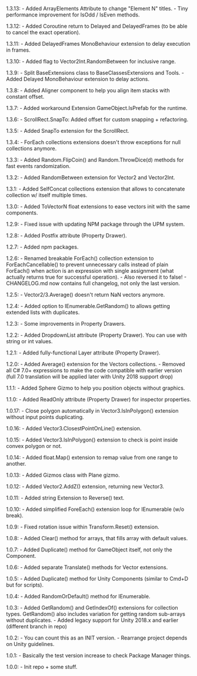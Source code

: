 1.3.13:
    - Added ArrayElements Attribute to change "Element N" titles.
    - Tiny performance improvement for IsOdd / IsEven methods.

1.3.12:
    - Added Coroutine return to Delayed and DelayedFrames (to be able to cancel the exact operation).

1.3.11:
    - Added DelayedFrames MonoBehaviour extension to delay execution in frames.

1.3.10:
    - Added flag to Vector2Int.RandomBetween for inclusive range.

1.3.9:
    - Split BaseExtensions class to BaseClassesExtensions and Tools.
    - Added Delayed MonoBehaviour extension to delay actions.

1.3.8:
    - Added Aligner component to help you align item stacks with constant offset.

1.3.7:
    - Added workaround Extension GameObject.IsPrefab for the runtime.

1.3.6:
    - ScrollRect.SnapTo: Added offset for custom snapping + refactoring.

1.3.5:
    - Added SnapTo extension for the ScrollRect.

1.3.4:
    - ForEach collections extensions doesn't throw exceptions for null collections anymore.

1.3.3:
    - Added Random.FlipCoin() and Random.ThrowDice(d) methods for fast events randomization.

1.3.2:
    - Added RandomBetween extension for Vector2 and Vector2Int.

1.3.1:
    - Added SelfConcat collections extension that allows to concatenate collection w/ itself multiple times. 

1.3.0:
    - Added ToVectorN float extensions to ease vectors init with the same components.

1.2.9:
    - Fixed issue with updating NPM package through the UPM system.

1.2.8:
    - Added Postfix attribute (Property Drawer).

1.2.7:
    - Added npm packages.

1.2.6:
    - Renamed breakable ForEach() collection extension to ForEachCancellable() to prevent unnecessary calls 
        instead of plain ForEach() when action is an expression with single assignment 
        (what actually returns true for successful operation). 
    - Also reversed it to false!
    - CHANGELOG.md now contains full changelog, not only the last version. 
    
1.2.5: 
    - Vector2/3.Average() doesn't return NaN vectors anymore.
    
1.2.4:
    - Added option to IEnumerable.GetRandom() to allows getting extended lists with duplicates.
    
1.2.3:
    - Some improvements in Property Drawers.
    
1.2.2:
    - Added DropdownList attribute (Property Drawer). You can use with string or int values.
    
1.2.1:
    - Added fully-functional Layer attribute (Property Drawer).
    
1.2.0:
    - Added Average() extension for the Vectors collections.
    - Removed all C# 7.0+ expressions to make the code compatible with earlier version
        (full 7.0 translation will be applied later with Unity 2018 support drop) 
      
1.1.1:
    - Added Sphere Gizmo to help you position objects without graphics.
    
1.1.0:
    - Added ReadOnly attribute (Property Drawer) for inspector properties.
    
1.0.17:
    - Close polygon automatically in Vector3.IsInPolygon() extension without input points duplicating.
    
1.0.16:
    - Added Vector3.ClosestPointOnLine() extension.
    
1.0.15:
    - Added Vector3.IsInPolygon() extension to check is point inside convex polygon or not.
    
1.0.14:
    - Added float.Map() extension to remap value from one range to another.
    
1.0.13:
    - Added Gizmos class with Plane gizmo.
    
1.0.12:
    - Added Vector2.AddZ() extension, returning new Vector3.
    
1.0.11:
    - Added string Extension to Reverse() text.
    
1.0.10:
    - Added simplified ForeEach() extension loop for IEnumerable (w/o break).
    
1.0.9:
    - Fixed rotation issue within Transform.Reset() extension.
    
1.0.8:
    - Added Clear() method for arrays, that fills array with default values.
    
1.0.7:
    - Added Duplicate() method for GameObject itself, not only the Component.
    
1.0.6:
    - Added separate Translate() methods for Vector extensions.
    
1.0.5:
    - Added Duplicate() method for Unity Components (similar to Cmd+D but for scripts).
    
1.0.4:
    - Added RandomOrDefault<T>() method for IEnumerable<T>.
    
1.0.3:
    - Added GetRandom() and GetIndexOf() extensions for collection types.
        GetRandom() also includes variation for getting random sub-arrays without duplicates.
    - Added legacy support for Unity 2018.x and earlier (different branch in repo)
        
1.0.2:
    - You can count this as an INIT version.
    - Rearrange project depends on Unity guidelines.
    
1.0.1:
    - Basically the test version increase to check Package Manager things.
    
1.0.0:
    - Init repo + some stuff.